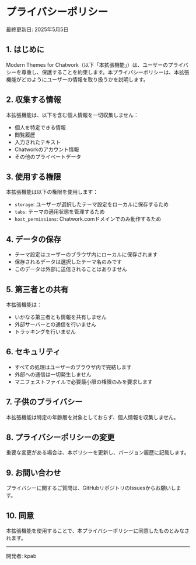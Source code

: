 # プライバシーポリシー

最終更新日: 2025年5月5日

## 1. はじめに

Modern Themes for Chatwork（以下「本拡張機能」）は、ユーザーのプライバシーを尊重し、保護することを約束します。本プライバシーポリシーは、本拡張機能がどのようにユーザーの情報を取り扱うかを説明します。

## 2. 収集する情報

本拡張機能は、以下を含む個人情報を一切収集しません：
- 個人を特定できる情報
- 閲覧履歴
- 入力されたテキスト
- Chatworkのアカウント情報
- その他のプライベートデータ

## 3. 使用する権限

本拡張機能は以下の権限を使用します：
- `storage`: ユーザーが選択したテーマ設定をローカルに保存するため
- `tabs`: テーマの適用状態を管理するため
- `host_permissions`: Chatwork.comドメインでのみ動作するため

## 4. データの保存

- テーマ設定はユーザーのブラウザ内にローカルに保存されます
- 保存されるデータは選択したテーマ名のみです
- このデータは外部に送信されることはありません

## 5. 第三者との共有

本拡張機能は：
- いかなる第三者とも情報を共有しません
- 外部サーバーとの通信を行いません
- トラッキングを行いません

## 6. セキュリティ

- すべての処理はユーザーのブラウザ内で完結します
- 外部への通信は一切発生しません
- マニフェストファイルで必要最小限の権限のみを要求します

## 7. 子供のプライバシー

本拡張機能は特定の年齢層を対象としておらず、個人情報を収集しません。

## 8. プライバシーポリシーの変更

重要な変更がある場合は、本ポリシーを更新し、バージョン履歴に記載します。

## 9. お問い合わせ

プライバシーに関するご質問は、GitHubリポジトリのIssuesからお願いします。

## 10. 同意

本拡張機能を使用することで、本プライバシーポリシーに同意したものとみなされます。

---
開発者: kpab
